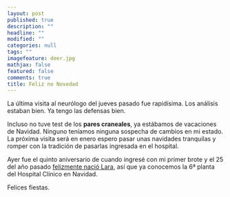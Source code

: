 ```yaml
---
layout: post
published: true
description: ""
headline: ""
modified: ""
categories: null
tags: ""
imagefeature: deer.jpg
mathjax: false
featured: false
comments: true
title: Feliz no Novedad
---
```


La última visita al neurólogo del jueves pasado fue rapidísima. Los análisis estaban bien. Ya tengo las defensas bien.

Incluso no tuve test de los **pares craneales**, ya estábamos de vacaciones de Navidad. Ninguno teníamos ninguna sospecha de cambios en mi estado. La próxima visita será en enero espero pasar unas navidades tranquilas y romper con la tradición de pasarlas ingresada en el hospital. 

Ayer fue el quinto aniversario de cuando ingresé con mi primer brote y el 25 del año pasado [felizmente nació Lara](/mi-embarazo), así que ya conocemos la 6ª planta del Hospital Clínico en Navidad.  

Felices fiestas.
